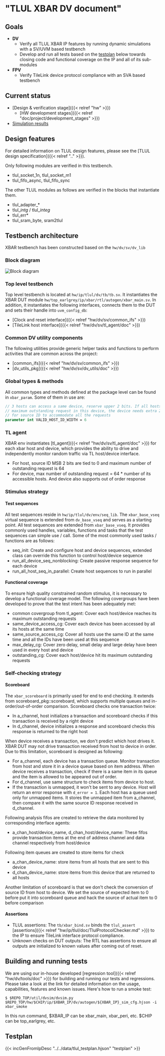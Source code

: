 # "TLUL XBAR DV document"


## Goals
* **DV**
  * Verify all TLUL XBAR IP features by running dynamic simulations with a SV/UVM based testbench
  * Develop and run all tests based on the [testplan](#testplan) below towards closing code and functional coverage on the IP and all of its sub-modules
* **FPV**
  * Verify TileLink device protocol compliance with an SVA based testbench

## Current status
* [Design & verification stage]({{< relref "hw" >}})
  * [HW development stages]({{< relref "doc/project/development_stages" >}})
* [Simulation results](https://reports.opentitan.org/hw/ip/keymgr/dv/latest/results.html)

## Design features
For detailed information on TLUL design features, please see the [TLUL design specification]({{< relref ".." >}}).

Only following modules are verified in this testbench.
* tlul_socket_1n, tlul_socket_m1
* tlul_fifo_async, tlul_fifo_sync

The other TLUL modules as follows are verified in the blocks that instantiate them.
* tlul_adapter_*
* tlul_*intg* / tlul_*integ*
* tlul_err*
* tlul_sram_byte, sram2tlul

## Testbench architecture
XBAR testbench has been constructed based on the `hw/dv/sv/dv_lib`

### Block diagram
![Block diagram](tb.svg)

### Top level testbench
Top level testbench is located at `hw/ip/tlul/dv/tb/tb.sv`. It instantiates the XBAR DUT module `hw/top_earlgrey/ip/xbar/rtl/autogen/xbar_main.sv`.
In addition, it instantiates the following interfaces, connects them to the DUT and sets their handle into `uvm_config_db`:
* [Clock and reset interface]({{< relref "hw/dv/sv/common_ifs" >}})
* [TileLink host interface]({{< relref "hw/dv/sv/tl_agent/doc" >}})

### Common DV utility components
The following utilities provide generic helper tasks and functions to perform activities that are common across the project:
* [common_ifs]({{< relref "hw/dv/sv/common_ifs" >}})
* [dv_utils_pkg]({{< relref "hw/dv/sv/dv_utils/doc" >}})

### Global types & methods
All common types and methods defined at the package level can be found in
`xbar_param`. Some of them in use are:
```systemverilog
// 3 hosts can access a same device, reserve upper 2 bits. If all hosts send
// maximum outstanding request in this device, the device needs extra 2 bits
// for source ID to accommodate all the requests
parameter int VALID_HOST_ID_WIDTH = 6
```

### TL agent
XBAR env instantiates [tl_agent]({{< relref "hw/dv/sv/tl_agent/doc" >}}) for each xbar host and device,
which provides the ability to drive and independently monitor random traffic via
TL host/device interface.
* For host, source ID MSB 2 bits are tied to 0 and maximum number of outstanding request is 64
* For device, max number of outstanding request = 64 * number of its accessible hosts. And device also supports out of order response

### Stimulus strategy
#### Test sequences
All test sequences reside in `hw/ip/tlul/dv/env/seq_lib`.
The `xbar_base_vseq` virtual sequence is extended from `dv_base_vseq` and serves as a starting point.
All test sequences are extended from `xbar_base_vseq`.
It provides commonly used handles, variables, functions and tasks that the test sequences can simple use / call.
Some of the most commonly used tasks / functions are as follows:
* seq_init: Create and configure host and device sequences, extended class can override this function to control host/device sequence
* run_all_device_seq_nonblocking: Create passive response sequence for each device
* run_all_host_seq_in_parallel:   Create host sequences to run in parallel

#### Functional coverage
To ensure high quality constrained random stimulus, it is necessary to develop a functional coverage model.
The following covergroups have been developed to prove that the test intent has been adequately met:
* common covergroup from tl_agent:  Cover each host/device reaches its maximum outstanding requests
* same_device_access_cg:            Cover each device has been accessed by all its hosts at the same time
* same_source_access_cg:            Cover all hosts use the same ID at the same time and all the IDs have been used at this sequence
* max_delay_cg:                     Cover zero delay, small delay and large delay have been used in every host and device
* outstanding_cg:                   Cover each host/device hit its maximum outstanding requests

### Self-checking strategy
#### Scoreboard
The `xbar_scoreboard` is primarily used for end to end checking.
It extends from scoreboard_pkg::scoreboard, which supports multiple queues and in-order/out-of-order comparison.
Scoreboard checks one transaction twice:
* In a_channel, host initializes a transaction and scoreboard checks if this transaction is received by a right device
* In d_channel, device initializes a response and scoreboard checks this response is returned to the right host

When device receives a transaction, we don't predict which host drives it.
XBAR DUT may not drive transaction received from host to device in order.
Due to this limitation, scoreboard is designed as following:
* For a_channel, each device has a transaction queue. Monitor transaction from host and store it in a device queue based on item address.
  When device receives a transaction, check if there is a same item in its queue and the item is allowed to be appeared out of order.
* For d_channel, use same structure to check items from device to host.
* If the transaction is unmapped, it won't be sent to any device. Host will return an error response with `d_error = 1`.
  Each host has a queue used only for unmapped items. It stores the unmapped item from a_channel, then compare it with the same source ID response received in d_channel.

Following analysis fifos are created to retrieve the data monitored by corresponding interface agents:
* a_chan_host/device_name, d_chan_host/device_name: These fifos provide transaction items at the end of address channel and data channel respectively from host/device

Following item queues are created to store items for check
* a_chan_device_name: store items from all hosts that are sent to this device
* d_chan_device_name: store items from this device that are returned to all hosts

Another limitation of scoreboard is that we don't check the conversion of source ID from host to device.
We set the source of expected item to 0 before put it into scoreboard queue and hack the source of actual item to 0 before comparison

#### Assertions
* TLUL assertions: The `tb/xbar_bind.sv` binds the `tlul_assert` [assertions]({{< relref "hw/ip/tlul/doc/TlulProtocolChecker.md" >}}) to the IP to ensure TileLink interface protocol compliance.
* Unknown checks on DUT outputs: The RTL has assertions to ensure all outputs are initialized to known values after coming out of reset.

## Building and running tests
We are using our in-house developed [regression tool]({{< relref "hw/dv/tools/doc" >}}) for building and running our tests and regressions.
Please take a look at the link for detailed information on the usage, capabilities, features and known issues.
Here's how to run a smoke test:
```console
$ $REPO_TOP/util/dvsim/dvsim.py $REPO_TOP/hw/$CHIP/ip/$XBAR_IP/dv/autogen/${XBAR_IP}_sim_cfg.hjson -i xbar_smoke
```
In this run command, $XBAR_IP can be xbar_main, xbar_peri, etc. $CHIP can be top_earlgrey, etc.

## Testplan
{{< incGenFromIpDesc "../../data/tlul_testplan.hjson" "testplan" >}}
